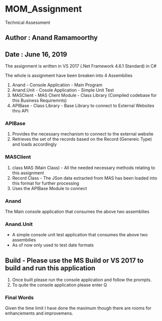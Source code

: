 
# MOM_Assignment
Technical Assessment

## Author : Anand Ramamoorthy
## Date  : June 16, 2019    

The assignment is written in VS 2017 (.Net Framework 4.6.1 Standard) in C#

The whole is assignment have been breaken into 4 Assembilies 
1. Anand - Console Application - Main Program
1. Anand.Unit - Cosole Application - Simple Unit Test
1. MASClient - MAS Client Module - Class Library (Compiled codebase for this Business Requiremnts)
1. APIBase - Class Library - Base Library to connect to External Websites thru API

### APIBase
1. Provides the necessary mechanism to connect to the external website
2. Retrieves the set of the records based on the Record (Genereic Type) and loads accordingly

### MASClient
1. class MAS (Main Class) - All the needed necessary methods relating to this assignment 
2. Record Class - The JSon data extracted from MAS has been loaded into this format for further processing
3. Uses the APIBase Module to connect

### Anand
 The Main console application that consumes the above two assembilies 

### Anand.Unit
 - A simple console unit test application that consumes the above two assembilies 
 - As of now only used to test date formats

## Build - Please use the MS Build or VS 2017 to build and run this application
 1. Once built please run the console application and follow the prompts.
 2. To quite the console application please enter Q
  
 ### Final Words
 Given the time limit I have done the maximum though there are rooms for enhancements and improvemens.
 
